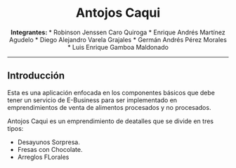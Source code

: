 <div align="center">
	<h1><strong>Antojos Caqui</strong></h1>
	<strong>Integrantes:
	</strong> 
* Robinson Jenssen Caro Quiroga
* Enrique Andrés Martínez Agudelo
* Diego Alejandro Varela Grajales
* Germán Andrés Pérez Morales
* Luis Enrique Gamboa Maldonado


</div>

---

## Introducción

Esta es una aplicación enfocada en los componentes básicos que debe tener un servicio de E-Business para ser implementado en emprendimientos de venta de alimentos procesados y no procesados.

Antojos Caqui es un emprendimiento de deatalles que se divide en tres tipos:
* Desayunos Sorpresa.
* Fresas con Chocolate.
* Arreglos FLorales

